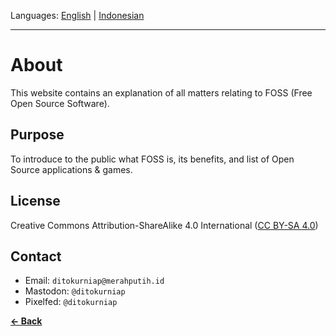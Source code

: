 Languages: [English](https://github.com/ditokp/Tes_Repositori/blob/master/About.md) | [Indonesian](https://github.com/ditokp/Tes_Repositori/blob/master/Tentang.md)
________________________________________________
# About
This website contains an explanation of all matters relating to FOSS (Free Open Source Software).

## Purpose
To introduce to the public what FOSS is, its benefits, and list of Open Source applications & games.

## License
Creative Commons Attribution-ShareAlike 4.0 International ([CC BY-SA 4.0](https://creativecommons.org/licenses/by-sa/4.0/))

## Contact
- Email: `ditokurniap@merahputih.id`
- Mastodon: `@ditokurniap`
- Pixelfed: `@ditokurniap`

[**<- Back**](https://github.com/ditokp/Tes_Repositori/blob/master/HOME.md)
